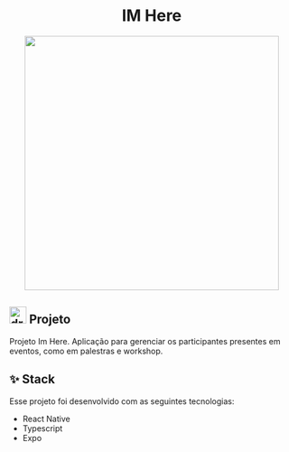 <h1 align="center"> IM Here </h1>
<p align="center">
<img src="https://user-images.githubusercontent.com/39227316/192123400-cc4de7d6-bcf3-46fd-bf72-513185819262.gif" height="450">
</p>

<img src="https://user-images.githubusercontent.com/39227316/192123148-9561c5af-1454-427d-be3e-84be298fe991.png" alt="drawing" width="30"/> Projeto
------------
Projeto Im Here. Aplicação para gerenciar os participantes presentes em eventos, como em palestras e workshop.


✨ Stack
------------
Esse projeto foi desenvolvido com as seguintes tecnologias:

- React Native
- Typescript
- Expo
